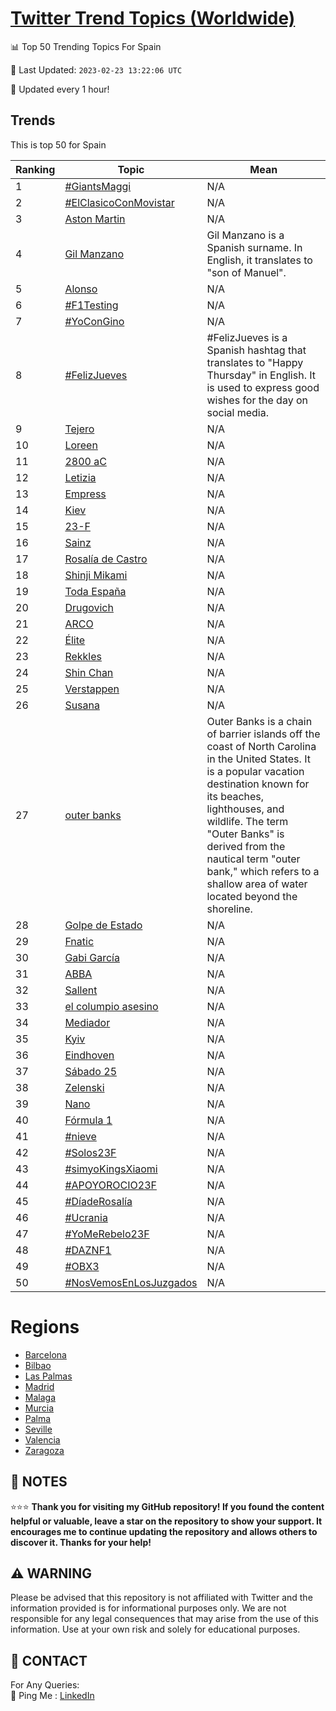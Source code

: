 [Twitter Trend Topics (Worldwide)](https://github.com/ErcinDedeoglu/Twitter-Trend-Topics)
==========


📊 Top 50 Trending Topics For Spain

📆 Last Updated: `2023-02-23 13:22:06 UTC`

🔧 Updated every 1 hour!


## Trends

This is top 50 for Spain

| Ranking | Topic | Mean |
| ------- | ------------ | ------------ |
| 1 | [#GiantsMaggi](http://twitter.com/search?q=%23GiantsMaggi) | N/A |
| 2 | [#ElClasicoConMovistar](http://twitter.com/search?q=%23ElClasicoConMovistar) | N/A |
| 3 | [Aston Martin](http://twitter.com/search?q=Aston+Martin) | N/A |
| 4 | [Gil Manzano](http://twitter.com/search?q=Gil+Manzano) | Gil Manzano is a Spanish surname. In English, it translates to "son of Manuel". |
| 5 | [Alonso](http://twitter.com/search?q=Alonso) | N/A |
| 6 | [#F1Testing](http://twitter.com/search?q=%23F1Testing) | N/A |
| 7 | [#YoConGino](http://twitter.com/search?q=%23YoConGino) | N/A |
| 8 | [#FelizJueves](http://twitter.com/search?q=%23FelizJueves) | #FelizJueves is a Spanish hashtag that translates to "Happy Thursday" in English. It is used to express good wishes for the day on social media. |
| 9 | [Tejero](http://twitter.com/search?q=Tejero) | N/A |
| 10 | [Loreen](http://twitter.com/search?q=Loreen) | N/A |
| 11 | [2800 aC](http://twitter.com/search?q=2800+aC) | N/A |
| 12 | [Letizia](http://twitter.com/search?q=Letizia) | N/A |
| 13 | [Empress](http://twitter.com/search?q=Empress) | N/A |
| 14 | [Kiev](http://twitter.com/search?q=Kiev) | N/A |
| 15 | [23-F](http://twitter.com/search?q=23-F) | N/A |
| 16 | [Sainz](http://twitter.com/search?q=Sainz) | N/A |
| 17 | [Rosalía de Castro](http://twitter.com/search?q=Rosal%c3%ada+de+Castro) | N/A |
| 18 | [Shinji Mikami](http://twitter.com/search?q=Shinji+Mikami) | N/A |
| 19 | [Toda España](http://twitter.com/search?q=Toda+Espa%c3%b1a) | N/A |
| 20 | [Drugovich](http://twitter.com/search?q=Drugovich) | N/A |
| 21 | [ARCO](http://twitter.com/search?q=ARCO) | N/A |
| 22 | [Élite](http://twitter.com/search?q=%c3%89lite) | N/A |
| 23 | [Rekkles](http://twitter.com/search?q=Rekkles) | N/A |
| 24 | [Shin Chan](http://twitter.com/search?q=Shin+Chan) | N/A |
| 25 | [Verstappen](http://twitter.com/search?q=Verstappen) | N/A |
| 26 | [Susana](http://twitter.com/search?q=Susana) | N/A |
| 27 | [outer banks](http://twitter.com/search?q=outer+banks) | Outer Banks is a chain of barrier islands off the coast of North Carolina in the United States. It is a popular vacation destination known for its beaches, lighthouses, and wildlife. The term "Outer Banks" is derived from the nautical term "outer bank," which refers to a shallow area of water located beyond the shoreline. |
| 28 | [Golpe de Estado](http://twitter.com/search?q=Golpe+de+Estado) | N/A |
| 29 | [Fnatic](http://twitter.com/search?q=Fnatic) | N/A |
| 30 | [Gabi García](http://twitter.com/search?q=Gabi+Garc%c3%ada) | N/A |
| 31 | [ABBA](http://twitter.com/search?q=ABBA) | N/A |
| 32 | [Sallent](http://twitter.com/search?q=Sallent) | N/A |
| 33 | [el columpio asesino](http://twitter.com/search?q=el+columpio+asesino) | N/A |
| 34 | [Mediador](http://twitter.com/search?q=Mediador) | N/A |
| 35 | [Kyiv](http://twitter.com/search?q=Kyiv) | N/A |
| 36 | [Eindhoven](http://twitter.com/search?q=Eindhoven) | N/A |
| 37 | [Sábado 25](http://twitter.com/search?q=S%c3%a1bado+25) | N/A |
| 38 | [Zelenski](http://twitter.com/search?q=Zelenski) | N/A |
| 39 | [Nano](http://twitter.com/search?q=Nano) | N/A |
| 40 | [Fórmula 1](http://twitter.com/search?q=F%c3%b3rmula+1) | N/A |
| 41 | [#nieve](http://twitter.com/search?q=%23nieve) | N/A |
| 42 | [#Solos23F](http://twitter.com/search?q=%23Solos23F) | N/A |
| 43 | [#simyoKingsXiaomi](http://twitter.com/search?q=%23simyoKingsXiaomi) | N/A |
| 44 | [#APOYOROCIO23F](http://twitter.com/search?q=%23APOYOROCIO23F) | N/A |
| 45 | [#DíadeRosalía](http://twitter.com/search?q=%23D%c3%adadeRosal%c3%ada) | N/A |
| 46 | [#Ucrania](http://twitter.com/search?q=%23Ucrania) | N/A |
| 47 | [#YoMeRebelo23F](http://twitter.com/search?q=%23YoMeRebelo23F) | N/A |
| 48 | [#DAZNF1](http://twitter.com/search?q=%23DAZNF1) | N/A |
| 49 | [#OBX3](http://twitter.com/search?q=%23OBX3) | N/A |
| 50 | [#NosVemosEnLosJuzgados](http://twitter.com/search?q=%23NosVemosEnLosJuzgados) | N/A |



# Regions

* [Barcelona](</Spain/Barcelona.md>)
* [Bilbao](</Spain/Bilbao.md>)
* [Las Palmas](</Spain/Las Palmas.md>)
* [Madrid](</Spain/Madrid.md>)
* [Malaga](</Spain/Malaga.md>)
* [Murcia](</Spain/Murcia.md>)
* [Palma](</Spain/Palma.md>)
* [Seville](</Spain/Seville.md>)
* [Valencia](</Spain/Valencia.md>)
* [Zaragoza](</Spain/Zaragoza.md>)



## 📝 NOTES

⭐⭐⭐ **Thank you for visiting my GitHub repository! If you found the content helpful or valuable, leave a star on the repository to show your support. It encourages me to continue updating the repository and allows others to discover it. Thanks for your help!**


## ⚠️ WARNING

Please be advised that this repository is not affiliated with Twitter and the information provided is for informational purposes only. We are not responsible for any legal consequences that may arise from the use of this information. Use at your own risk and solely for educational purposes.


## 📨 CONTACT

 For Any Queries:  
            🏓 Ping Me : [LinkedIn](https://www.linkedin.com/in/ercindedeoglu/)
